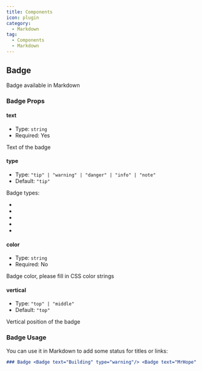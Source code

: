 ```yaml
---
title: Components
icon: plugin
category:
  - Markdown
tag:
  - Components
  - Markdown
---
```


## Badge

Badge available in Markdown

### Badge Props

#### text

- Type: `string`
- Required: Yes

Text of the badge

#### type

- Type: `"tip" | "warning" | "danger" | "info" | "note"`
- Default: `"tip"`

Badge types:

- <Badge text="tip" type="tip" vertical="middle" />
- <Badge text="warning" type="warning" vertical="middle" />
- <Badge text="danger" type="danger" vertical="middle" />
- <Badge text="info" type="info" vertical="middle" />
- <Badge text="note" type="note" vertical="middle" />

#### color

- Type: `string`
- Required: No

Badge color, please fill in CSS color strings

#### vertical

- Type: `"top" | "middle"`
- Default: `"top"`

Vertical position of the badge

### Badge Usage

You can use it in Markdown to add some status for titles or links:

```md
### Badge <Badge text="Building" type="warning"/> <Badge text="MrHope" color="grey" />
```
